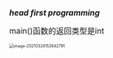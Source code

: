 ***head first programming***

main()函数的返回类型是int

<img src="/Users/draven/Library/Application Support/typora-user-images/image-20210324152642791.png" alt="image-20210324152642791" style="zoom: 50%;" />


